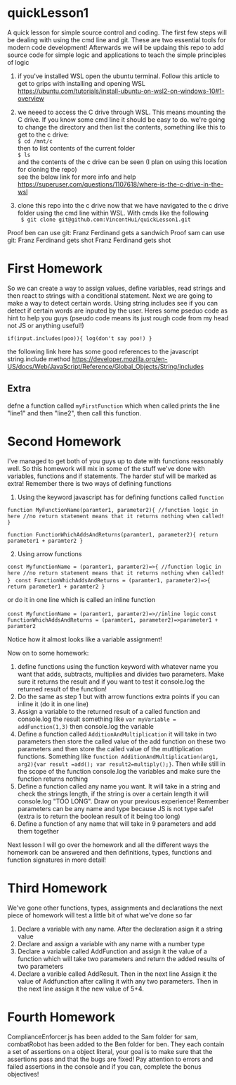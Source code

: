 # quickLesson1

A quick lesson for simple source control and coding. The first few steps will be dealing with using the cmd line and git. These are two essential tools for modern code development! Afterwards we will be updaing this repo to add source code for simple logic and applications to teach the simple principles of logic

1. if you've installed WSL open the ubuntu terminal. Follow this article to get to grips with installing and opening WSL
   https://ubuntu.com/tutorials/install-ubuntu-on-wsl2-on-windows-10#1-overview

2. we neeed to access the C drive through WSL. This means mounting the C drive. If you know some cmd line it should be easy to do. we're going to change the directory and then list the contents, something like this to get to the c drive:
   <br/>`$ cd /mnt/c`
   <br/>then to list contents of the current folder
   <br/>`$ ls`
   <br/>and the contents of the c drive can be seen (I plan on using this location for cloning the repo)
   <br/>see the below link for more info and help
   <br/>https://superuser.com/questions/1107618/where-is-the-c-drive-in-the-wsl

3. clone this repo into the c drive now that we have navigated to the c drive folder using the cmd line within WSL. With cmds like the following
   <br/>` $ git clone git@github.com:VincentHui/quickLesson1.git`

Proof ben can use git:
Franz Ferdinand gets a sandwich
Proof sam can use git:
Franz Ferdinand gets shot
Franz Ferdinand gets shot

# First Homework

So we can create a way to assign values, define variables, read strings and then react to strings with a conditional statement. Next we are going to make a way to detect certain words. Using string.includes see if you can detect if certain words are inputed by the user. Heres some pseduo code as hint to help you guys (pseudo code means its just rough code from my head not JS or anything useful!)

`if(input.includes(poo)){
  log(don't say poo!)
}`

the following link here has some good references to the javascript string.include method
https://developer.mozilla.org/en-US/docs/Web/JavaScript/Reference/Global_Objects/String/includes

## Extra

defne a function called `myFirstFunction` which when called prints the line "line1" and then "line2", then call this function.

# Second Homework

I've managed to get both of you guys up to date with functions reasonably well. So this homework will mix in some of the stuff we've done with variables, functions and if statements. The harder stuf will be marked as extra! Remember there is two ways of defining functions

1. Using the keyword javascript has for defining functions called `function`

`function MyFunctionName(paramter1, parameter2){
  //function logic in here
  //no return statement means that it returns nothing when called!
}
`

`function FunctionWhichAddsAndReturns(paramter1, parameter2){
  return parameter1 + paramter2
}
`

2. Using arrow functions

`const MyfunctionName = (paramter1, paramter2)=>{
  //function logic in here
  //no return statement means that it returns nothing when called!
  }
`
`const FunctionWhichAddsAndReturns = (paramter1, parameter2)=>{
  return parameter1 + paramter2
}
`

or do it in one line which is called an inline function

`const MyfunctionName = (paramter1, paramter2)=>//inline logic`
`const FunctionWhichAddsAndReturns = (paramter1, parameter2)=>parameter1 + paramter2`

Notice how it almost looks like a variable assignment!

Now on to some homework:

1. define functions using the function keyword with whatever name you want that adds, subtracts, multiplies and divides two parameters. Make sure it returns the result and if you want to test it console.log the returned result of the function!
2. Do the same as step 1 but with arrow functions extra points if you can inline it (do it in one line)
3. Assign a variable to the returned result of a called function and console.log the result something like `var myVariable = addFunction(1,3)` then console.log the variable
4. Define a function called `AdditionAndMultiplication` it will take in two parameters then store the called value of the add function on these two parameters and then store the called value of the mutltiplication functions. Something like `function AdditionAndMultiplication(arg1, arg2){var result =add(); var result2=multiply();}`. Then while still in the scope of the function console.log the variables and make sure the function returns nothing
5. Define a function called any name you want. It will take in a string and check the strings length, if the string is over a certain length it will console.log "TOO LONG". Draw on your previous experience! Remember parameters can be any name and type because JS is not type safe! (extra is to return the boolean result of it being too long)
6. Define a function of any name that will take in 9 parameters and add them together

Next lesson I will go over the homework and all the different ways the homework can be answered and then definitions, types, functions and function signatures in more detail!

# Third Homework

We've gone other functions, types, assignments and declarations the next piece of homework will test a little bit of what we've done so far

1. Declare a variable with any name. After the declaration asign it a string value
2. Declare and assign a variable with any name with a number type
3. Declare a variable called AddFunction and assign it the value of a function which will take two parameters and return the added results of two parameters
4. Declare a varible called AddResult. Then in the next line Assign it the value of Addfunction after calling it with any two parameters. Then in the next line assign it the new value of 5+4.

# Fourth Homework

ComplianceEnforcer.js has been added to the Sam folder for sam, combatRobot has been added to the Ben folder for ben. They each contain a set of assertions on a object literal, your goal is to make sure that the assertions pass and that the bugs are fixed! Pay attention to errors and failed assertions in the console and if you can, complete the bonus objectives!
